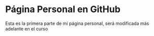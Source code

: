 # Página Personal en GitHub

Esta es la primera parte de mi página personal, será modificada más adelante en el curso